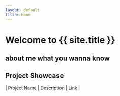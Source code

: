 ```yaml
---
layout: default
title: Home
---
```


# Welcome to {{ site.title }}
## about me what you wanna know
## Project Showcase

| Project Name     | Description                            | Link                |

